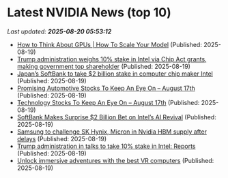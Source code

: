 # Latest NVIDIA News (top 10)
_Last updated: **2025-08-20 05:53:12**_

- [How to Think About GPUs | How To Scale Your Model](https://jax-ml.github.io/scaling-book/gpus/) (Published: 2025-08-19)
- [Trump administration weighs 10% stake in Intel via Chip Act grants, making government top shareholder](https://www.cnbc.com/2025/08/19/trump-administration-weighs-10percent-stake-in-intel-via-chip-act-grants.html) (Published: 2025-08-19)
- [Japan’s SoftBank to take $2 billion stake in computer chip maker Intel](https://financialpost.com/pmn/japans-softbank-to-take-2-billion-stake-in-computer-chip-maker-intel) (Published: 2025-08-19)
- [Promising Automotive Stocks To Keep An Eye On – August 17th](https://www.etfdailynews.com/2025/08/19/promising-automotive-stocks-to-keep-an-eye-on-august-17th/) (Published: 2025-08-19)
- [Technology Stocks To Keep An Eye On – August 17th](https://www.etfdailynews.com/2025/08/19/technology-stocks-to-keep-an-eye-on-august-17th/) (Published: 2025-08-19)
- [SoftBank Makes Surprise $2 Billion Bet on Intel’s AI Revival](https://financialpost.com/pmn/business-pmn/softbank-makes-surprise-2-billion-bet-on-intels-ai-revival) (Published: 2025-08-19)
- [Samsung to challenge SK Hynix, Micron in Nvidia HBM supply after delays](https://www.digitimes.com/news/a20250818PD231/samsung-hbm-nvidia-sk-hynix-micron.html) (Published: 2025-08-19)
- [Trump administration in talks to take 10% stake in Intel: Reports](https://indianexpress.com/article/technology/trump-administration-in-talks-to-take-10-stake-in-intel-reports-10197779/) (Published: 2025-08-19)
- [Unlock immersive adventures with the best VR computers](https://www.bostonherald.com/2025/08/19/unlock-immersive-adventures-with-the-best-vr-computers/) (Published: 2025-08-19)
